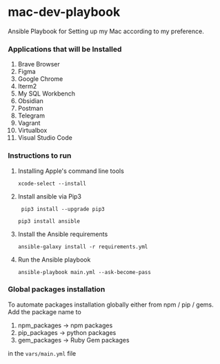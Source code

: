 # mac-dev-playbook

Ansible Playbook for Setting up my Mac according to my preference.

### Applications that will be Installed

1. Brave Browser
2. Figma
3. Google Chrome
4. Iterm2
5. My SQL Workbench
6. Obsidian
7. Postman
8. Telegram
9. Vagrant
10. Virtualbox
11. Visual Studio Code

### Instructions to run

1. Installing Apple's command line tools

   ```
   xcode-select --install
   ```

2. Install ansible via Pip3

   ```
    pip3 install --upgrade pip3
   ```

   ```
   pip3 install ansible
   ```

3. Install the Ansible requirements

   ```
   ansible-galaxy install -r requirements.yml
   ```

4. Run the Ansible playbook
   ```
   ansible-playbook main.yml --ask-become-pass
   ```

### Global packages installation

To automate packages installation globally either from npm / pip / gems. Add the package name to

1. npm_packages -> npm packages
2. pip_packages -> python packages
3. gem_packages -> Ruby Gem packages

in the `vars/main.yml` file

